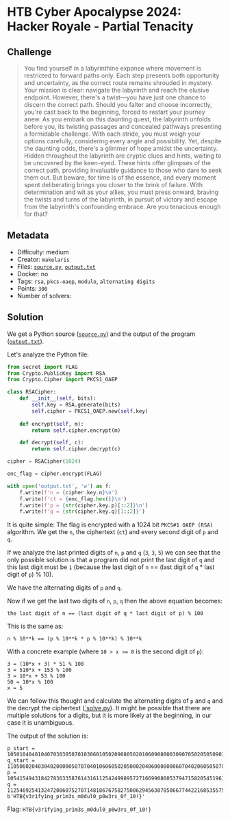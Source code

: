 # HTB Cyber Apocalypse 2024: Hacker Royale - Partial Tenacity

## Challenge

> You find yourself in a labyrinthine expanse where movement is restricted to forward paths only. Each step presents both opportunity and uncertainty, as the correct route remains shrouded in mystery. Your mission is clear: navigate the labyrinth and reach the elusive endpoint. However, there's a twist—you have just one chance to discern the correct path. Should you falter and choose incorrectly, you're cast back to the beginning, forced to restart your journey anew. As you embark on this daunting quest, the labyrinth unfolds before you, its twisting passages and concealed pathways presenting a formidable challenge. With each stride, you must weigh your options carefully, considering every angle and possibility. Yet, despite the daunting odds, there's a glimmer of hope amidst the uncertainty. Hidden throughout the labyrinth are cryptic clues and hints, waiting to be uncovered by the keen-eyed. These hints offer glimpses of the correct path, providing invaluable guidance to those who dare to seek them out. But beware, for time is of the essence, and every moment spent deliberating brings you closer to the brink of failure. With determination and wit as your allies, you must press onward, braving the twists and turns of the labyrinth, in pursuit of victory and escape from the labyrinth's confounding embrace. Are you tenacious enough for that?

## Metadata

- Difficulty: medium
- Creator: `makelaris`
- Files: [`source.py`](files/source.py), [`output.txt`](files/output.txt)
- Docker: no
- Tags: `rsa`, `pkcs-oaep`, `modulo`, `alternating digits`
- Points: `300`
- Number of solvers: 

## Solution

We get a Python source ([`source.py`](files/source.py)) and the output of the program ([`output.txt`](files/output.txt)).

Let's analyze the Python file:

```python
from secret import FLAG
from Crypto.PublicKey import RSA
from Crypto.Cipher import PKCS1_OAEP

class RSACipher:
    def __init__(self, bits):
        self.key = RSA.generate(bits)
        self.cipher = PKCS1_OAEP.new(self.key)
    
    def encrypt(self, m):
        return self.cipher.encrypt(m)

    def decrypt(self, c):
        return self.cipher.decrypt(c)

cipher = RSACipher(1024)

enc_flag = cipher.encrypt(FLAG)

with open('output.txt', 'w') as f:
    f.write(f'n = {cipher.key.n}\n')
    f.write(f'ct = {enc_flag.hex()}\n')
    f.write(f'p = {str(cipher.key.p)[::2]}\n')
    f.write(f'q = {str(cipher.key.q)[1::2]}')
```

It is quite simple: The flag is encrypted with a 1024 bit `PKCS#1 OAEP (RSA)` algorithm. We get the `n`, the ciphertext (`ct`) and every second digit of `p` and `q`.

If we analyze the last printed digits of `n`, `p` and `q` (`3`, `3`, `5`) we can see that the only possible solution is that a program did not print the last digit of `q` and this last digit must be `1` (because the last digit of `n` == (last digit of `q` * last digit of `p`) % 10).

We have the alternating digits of `p` and `q`.

Now if we get the last two digits of `n`, `p`, `q` then the above equation becomes:

```
the last digit of n == (last digit of q * last digit of p) % 100
```

This is the same as:
```
n % 10**k == (p % 10**k * p % 10**k) % 10**k
```

With a concrete example (where `10 > x >= 0` is the second digit of `p`):
```
3 = (10*x + 3) * 51 % 100
3 = 510*x + 153 % 100
3 = 10*x + 53 % 100
50 = 10*x % 100
x = 5 
```

We can follow this thought and calculate the alternating digits of `p` and `q` and the decrypt the ciphertext ([`solve.py](files/solve.py)). It might be possible that there are multiple solutions for a digits, but it is more likely at the beginning, in our case it is unambiguous.

The output of the solution is:

```
p_start = 10501040401040703030507010306010502090805020106090800030907050205050901030005080705000904020808070308080200060909000609020701060704000202010607090002060403
q_start = 11050602040304020000050707040106060502050002040600080006070402060505070009030506070309020605020702030107050300010601050402020308040500080207040206090300051
p = 10541549431842783633587614316112542499895727166990860537947158205451961334065983715903944224868775308489240169949600619123741969714205272515647199022167453
q = 11254692541324720060752707148186767582750062945630785066774422168535575089335596479399029695524722638167959390210621853422825328846580189277644256392390351
b'HTB{v3r1fy1ng_pr1m3s_m0dul0_p0w3rs_0f_10!}'
```

Flag: `HTB{v3r1fy1ng_pr1m3s_m0dul0_p0w3rs_0f_10!}`

